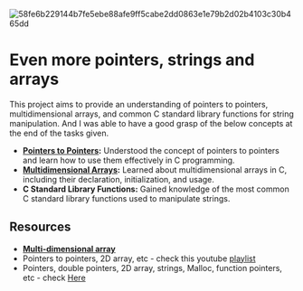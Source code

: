 ![58fe6b229144b7fe5ebe88afe9ff5cabe2dd0863e1e79b2d02b4103c30b465dd](https://github.com/El-gibbor/alx-low_level_programming/assets/107848793/fa1c95a4-ca6a-4f7c-91cc-69bbd9cfcf93)  

# Even more pointers, strings and arrays  
This project aims to provide an understanding of pointers to pointers, multidimensional arrays, and common C standard library functions for string manipulation. And I was able to have a good grasp of the below concepts at the end of the tasks given.  
* __[Pointers to Pointers](https://beginnersbook.com/2014/01/c-pointer-to-pointer/):__ Understood the concept of pointers to pointers and learn how to use them effectively in C programming.  
* __[Multidimensional Arrays](https://beginnersbook.com/2014/01/2d-arrays-in-c-example/):__ Learned about multidimensional arrays in C, including their declaration, initialization, and usage.  
* __C Standard Library Functions:__ Gained knowledge of the most common C standard library functions used to manipulate strings.  
## Resources  
* __[Multi-dimensional array](https://www.tutorialspoint.com/cprogramming/c_multi_dimensional_arrays.htm)__  
* Pointers to pointers, 2D array, etc - check this youtube [playlist](https://www.youtube.com/playlist?list=PLBlnK6fEyqRjoG6aJ4FvFU1tlXbjLBiOP)
* Pointers, double pointers, 2D array, strings, Malloc, function pointers, etc - check [Here](https://www.youtube.com/watch?v=zuegQmMdy8M)  
